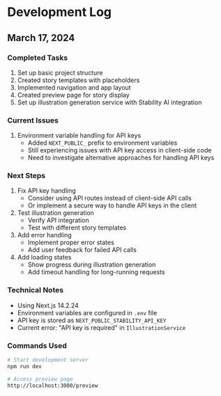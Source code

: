 # Development Log

## March 17, 2024

### Completed Tasks
1. Set up basic project structure
2. Created story templates with placeholders
3. Implemented navigation and app layout
4. Created preview page for story display
5. Set up illustration generation service with Stability AI integration

### Current Issues
1. Environment variable handling for API keys
   - Added `NEXT_PUBLIC_` prefix to environment variables
   - Still experiencing issues with API key access in client-side code
   - Need to investigate alternative approaches for handling API keys

### Next Steps
1. Fix API key handling
   - Consider using API routes instead of client-side API calls
   - Or implement a secure way to handle API keys in the client
2. Test illustration generation
   - Verify API integration
   - Test with different story templates
3. Add error handling
   - Implement proper error states
   - Add user feedback for failed API calls
4. Add loading states
   - Show progress during illustration generation
   - Add timeout handling for long-running requests

### Technical Notes
- Using Next.js 14.2.24
- Environment variables are configured in `.env` file
- API key is stored as `NEXT_PUBLIC_STABILITY_API_KEY`
- Current error: "API key is required" in `IllustrationService`

### Commands Used
```bash
# Start development server
npm run dev

# Access preview page
http://localhost:3000/preview
``` 